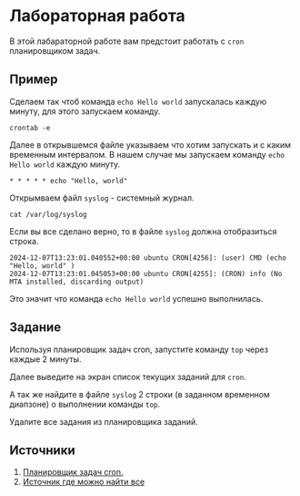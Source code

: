 # Лабораторная работа

В этой лабараторной работе вам предстоит работать с `cron` планировщиком задач.

## Пример

Сделаем так чтоб команда `echo Hello world` запускалась каждую минуту, для этого запускаем команду.

```
crontab -e
```

Далее в открывшемся файле указываем что хотим запускать и с каким временным интервалом. В нашем случае мы запускаем команду `echo Hello world` каждую минуту. 

```
* * * * * echo "Hello, world"
```
Открымваем файл `syslog` - системный журнал.

```
cat /var/log/syslog
```
Если вы все сделано верно, то в файле `syslog` должна отобразиться строка. 
```
2024-12-07T13:23:01.040552+00:00 ubuntu CRON[4256]: (user) CMD (echo "Hello, world" )
2024-12-07T13:23:01.045053+00:00 ubuntu CRON[4255]: (CRON) info (No MTA installed, discarding output)
```
Это значит что команда `echo Hello world` успешно выполнилась.

## Задание 

Используя планировщик задач cron, запустите команду `top` через каждые 2 минуты.

Далее выведите на экран список текущих заданий для  `cron`.

А так же найдите в файле `syslog` 2 строки (в заданном временном диапзоне) о выполнении команды `top`.  

Удалите все задания из планировщика заданий.

## Источники

1. [Планировщик задач cron.](https://timeweb.com/ru/community/articles/chto-takoe-cron)
2. [Источник где можно найти все](https://google.com)
